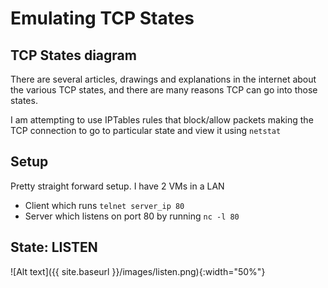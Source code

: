 
# Emulating TCP States

## TCP States diagram

  There are several articles, drawings and explanations in the internet about the various TCP states, and there are many reasons TCP can go into those states.

  I am attempting to use IPTables rules that block/allow packets making the TCP connection to go to particular state and view it using `netstat`

## Setup  
  Pretty straight forward setup. I have 2 VMs in a LAN
  * Client which runs `telnet server_ip 80`
  * Server which listens on port 80 by running `nc -l 80`

## State: LISTEN
  ![Alt text]({{ site.baseurl }}/images/listen.png){:width="50%"}
